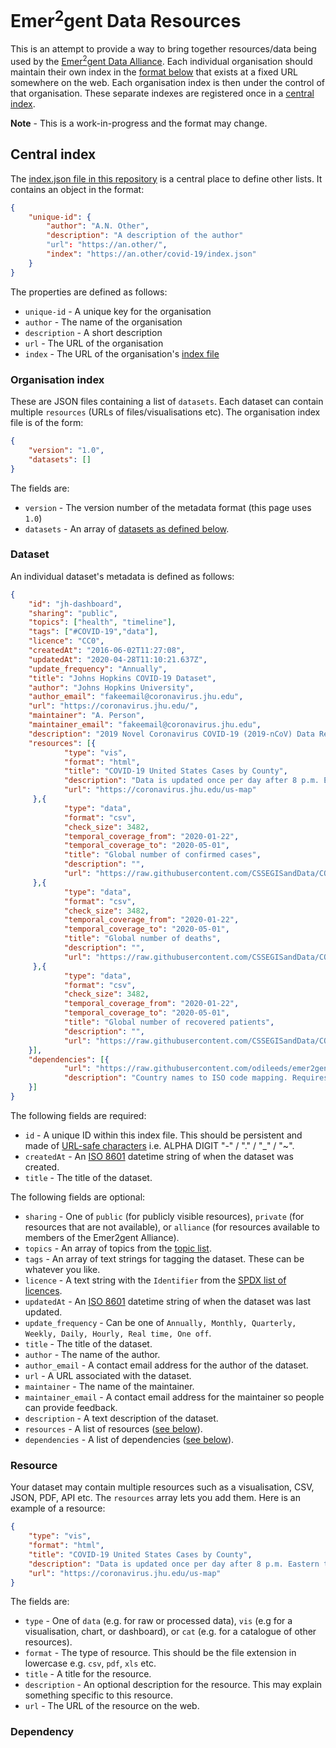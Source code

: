 # Emer<sup>2</sup>gent Data Resources
This is an attempt to provide a way to bring together resources/data being used by the [Emer<sup>2</sup>gent Data Alliance](http://www.emergentalliance.org). Each individual organisation should maintain their own index in the [format below](#organisation-index) that exists at a fixed URL somewhere on the web. Each organisation index is then under the control of that organisation. These separate indexes are registered once in a [central index](#central-index).

**Note** - This is a work-in-progress and the format may change.

## Central index
The [index.json file in this repository](index.json) is a central place to define other lists. It contains an object in the format:
```json
{
    "unique-id": {                                        
        "author": "A.N. Other",
        "description": "A description of the author"
        "url": "https://an.other/",
        "index": "https://an.other/covid-19/index.json"
    }
}
```

The properties are defined as follows:

* `unique-id` - A unique key for the organisation
* `author` - The name of the organisation
* `description` - A short description
* `url` - The URL of the organisation
* `index` - The URL of the organisation's [index file](#organisation-index)

### Organisation index

These are JSON files containing a list of `datasets`. Each dataset can contain multiple `resources` (URLs of files/visualisations etc). The organisation index file is of the form:

```json
{
	"version": "1.0",
	"datasets": []
}
```

The fields are:

* `version` - The version number of the metadata format (this page uses `1.0`)
* `datasets` - An array of [datasets as defined below](#dataset).

### Dataset

An individual dataset's metadata is defined as follows:

```json
{
    "id": "jh-dashboard",
    "sharing": "public",
    "topics": ["health", "timeline"],
    "tags": ["#COVID-19","data"],
    "licence": "CC0",
    "createdAt": "2016-06-02T11:27:08",
    "updatedAt": "2020-04-28T11:10:21.637Z",
    "update_frequency": "Annually",
    "title": "Johns Hopkins COVID-19 Dataset",
    "author": "Johns Hopkins University",
    "author_email": "fakeemail@coronavirus.jhu.edu",
    "url": "https://coronavirus.jhu.edu/",
    "maintainer": "A. Person",
    "maintainer_email": "fakeemail@coronavirus.jhu.edu",
    "description": "2019 Novel Coronavirus COVID-19 (2019-nCoV) Data Repository by Johns Hopkins CSSE",
    "resources": [{
            "type": "vis",
            "format": "html",
            "title": "COVID-19 United States Cases by County",
            "description": "Data is updated once per day after 8 p.m. Eastern to allow the system to pull county-level data. For the most up-to-date confirmed cases and deaths, please see the COVID-19 Global Map. New York City borough deaths data does not include Probable COVID-19 deaths, as this data is not reported.",
            "url": "https://coronavirus.jhu.edu/us-map"
     },{
            "type": "data",
            "format": "csv",
            "check_size": 3482,
            "temporal_coverage_from": "2020-01-22",
            "temporal_coverage_to": "2020-05-01",
            "title": "Global number of confirmed cases",
            "description": "",
            "url": "https://raw.githubusercontent.com/CSSEGISandData/COVID-19/master/csse_covid_19_data/csse_covid_19_time_series/time_series_covid19_confirmed_global.csv"
     },{
            "type": "data",
            "format": "csv",
            "check_size": 3482,
            "temporal_coverage_from": "2020-01-22",
            "temporal_coverage_to": "2020-05-01",
            "title": "Global number of deaths",
            "description": "",
            "url": "https://raw.githubusercontent.com/CSSEGISandData/COVID-19/master/csse_covid_19_data/csse_covid_19_time_series/time_series_covid19_deaths_global.csv"
     },{
            "type": "data",
            "format": "csv",
            "check_size": 3482,
            "temporal_coverage_from": "2020-01-22",
            "temporal_coverage_to": "2020-05-01",
            "title": "Global number of recovered patients",
            "description": "",
            "url": "https://raw.githubusercontent.com/CSSEGISandData/COVID-19/master/csse_covid_19_data/csse_covid_19_time_series/time_series_covid19_recovered_global.csv"
    }],
    "dependencies": [{
            "url": "https://raw.githubusercontent.com/odileeds/emer2gent-data/master/metadata/country-code-mapping.json",
            "description": "Country names to ISO code mapping. Requires as data uses non-standard country names."
    }]
}
```

The following fields are required:

* `id` - A unique ID within this index file. This should be persistent and made of [URL-safe characters](http://www.ietf.org/rfc/rfc3986.txt) i.e. ALPHA  DIGIT  "-" / "." / "_" / "~".
* `createdAt` - An [ISO 8601](https://en.wikipedia.org/wiki/ISO_8601) datetime string of when the dataset was created.
* `title` - The title of the dataset.

The following fields are optional:

* `sharing` - One of `public` (for publicly visible resources), `private` (for resources that are not available), or `alliance` (for resources available to members of the Emer2gent Alliance).
* `topics` - An array of topics from the [topic list](topics.json).
* `tags` - An array of text strings for tagging the dataset. These can be whatever you like.
* `licence` - A text string with the `Identifier` from the [SPDX list of licences](https://spdx.org/licenses/).
* `updatedAt` - An [ISO 8601](https://en.wikipedia.org/wiki/ISO_8601) datetime string of when the dataset was last updated. 
* `update_frequency` - Can be one of `Annually, Monthly, Quarterly, Weekly, Daily, Hourly, Real time, One off`.
* `title` - The title of the dataset.
* `author` - The name of the author.
* `author_email` - A contact email address for the author of the dataset.
* `url` - A URL associated with the dataset.
* `maintainer` - The name of the maintainer.
* `maintainer_email` - A contact email address for the maintainer so people can provide feedback.
* `description` - A text description of the dataset.
* `resources` - A list of resources ([see below](#resource)).
* `dependencies` - A list of dependencies ([see below](#dependency)).


### Resource

Your dataset may contain multiple resources such as a visualisation, CSV, JSON, PDF, API etc. The `resources` array lets you add them. Here is an example of a resource:

```json
{
	"type": "vis",
	"format": "html",
	"title": "COVID-19 United States Cases by County",
	"description": "Data is updated once per day after 8 p.m. Eastern to allow the system to pull county-level data. For the most up-to-date confirmed cases and deaths, please see the COVID-19 Global Map. New York City borough deaths data does not include Probable COVID-19 deaths, as this data is not reported.",
	"url": "https://coronavirus.jhu.edu/us-map"
}
```

The fields are:

* `type` - One of `data` (e.g. for raw or processed data), `vis` (e.g for a visualisation, chart, or dashboard), or `cat` (e.g. for a catalogue of other resources).
* `format` - The type of resource. This should be the file extension in lowercase e.g. `csv`, `pdf`, `xls` etc.
* `title` - A title for the resource.
* `description` - An optional description for the resource. This may explain something specific to this resource.
* `url` - The URL of the resource on the web. 


### Dependency
